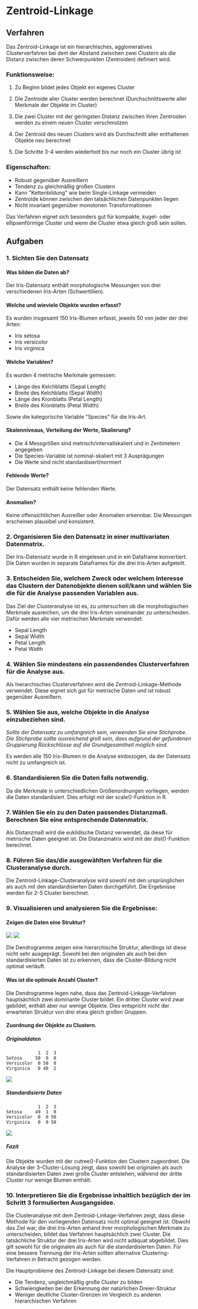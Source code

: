 # Zentroid-Linkage

## Verfahren

Das Zentroid-Linkage ist ein hierarchisches, agglomeratives Clusterverfahren
bei dem der Abstand zwischen zwei Clustern als die Distanz zwischen deren
Schwerpunkten (Zentroiden) definiert wird.

### Funktionsweise:

1. Zu Beginn bildet jedes Objekt ein eigenes Cluster

2. Die Zentroide aller Cluster werden berechnet (Durchschnittswerte aller
   Merkmale der Objekte im Cluster)

3. Die zwei Cluster mit der geringsten Distanz zwischen ihren Zentroiden werden
   zu einem neuen Cluster verschmolzen

4. Der Zentroid des neuen Clusters wird als Durchschnitt aller enthaltenen
   Objekte neu berechnet

5. Die Schritte 3-4 werden wiederholt bis nur noch ein Cluster übrig ist

### Eigenschaften:

- Robust gegenüber Ausreißern
- Tendenz zu gleichmäßig großen Clustern
- Kann "Kettenbildung" wie beim Single-Linkage vermeiden
- Zentroide können zwischen den tatsächlichen Datenpunkten liegen
- Nicht invariant gegenüber monotonen Transformationen

Das Verfahren eignet sich besonders gut für kompakte, kugel- oder
ellipsenförmige Cluster und wenn die Cluster etwa gleich groß sein sollen.

## Aufgaben

### 1. Sichten Sie den Datensatz

#### Was bilden die Daten ab?

Der Iris-Datensatz enthält morphologische Messungen von drei verschiedenen
Iris-Arten (Schwertlilien).

#### Welche und wieviele Objekte wurden erfasst?

Es wurden insgesamt 150 Iris-Blumen erfasst, jeweils 50 von jeder der drei
Arten:

- Iris setosa
- Iris versicolor
- Iris virginica

#### Welche Variablen?

Es wurden 4 metrische Merkmale gemessen:

- Länge des Kelchblatts (Sepal Length)
- Breite des Kelchblatts (Sepal Width)
- Länge des Kronblatts (Petal Length)
- Breite des Kronblatts (Petal Width)

Sowie die kategorische Variable "Species" für die Iris-Art.

#### Skalenniveaus, Verteilung der Werte, Skalierung?

- Die 4 Messgrößen sind metrisch/intervallskaliert und in Zentimetern angegeben
- Die Species-Variable ist nominal-skaliert mit 3 Ausprägungen
- Die Werte sind nicht standardisiert/normiert

#### Fehlende Werte?

Der Datensatz enthält keine fehlenden Werte.

#### Anomalien?

Keine offensichtlichen Ausreißer oder Anomalien erkennbar. Die Messungen
erscheinen plausibel und konsistent.

### 2. Organisieren Sie den Datensatz in einer multivariaten Datenmatrix.

Der Iris-Datensatz wurde in R eingelesen und in ein Dataframe konvertiert. Die
Daten wurden in separate Dataframes für die drei Iris-Arten aufgeteilt.

### 3. Entscheiden Sie, welchem Zweck oder welchem Interesse das Clustern der Datenobjekte dienen soll/kann und wählen Sie die für die Analyse passenden Variablen aus.

Das Ziel der Clusteranalyse ist es, zu untersuchen ob die morphologischen
Merkmale ausreichen, um die drei Iris-Arten voneinander zu unterscheiden. Dafür
werden alle vier metrischen Merkmale verwendet:

- Sepal Length
- Sepal Width
- Petal Length
- Petal Width

### 4. Wählen Sie mindestens ein passendendes Clusterverfahren für die Analyse aus.

Als hierarchisches Clusterverfahren wird die Zentroid-Linkage-Methode verwendet.
Diese eignet sich gut für metrische Daten und ist robust gegenüber Ausreißern.

### 5. Wählen Sie aus, welche Objekte in die Analyse einzubeziehen sind.

_Sollte der Datensatz zu umfangreich sein, verwenden Sie eine Stichprobe. Die
Stichprobe sollte ausreichend groß sein, dass aufgrund der gefundenen
Gruppierung Rückschlüsse auf die Grundgesamtheit möglich sind._

Es werden alle 150 Iris-Blumen in die Analyse einbezogen, da der Datensatz nicht
zu umfangreich ist.

### 6. Standardisieren Sie die Daten falls notwendig.

Da die Merkmale in unterschiedlichen Größenordnungen vorliegen, werden die Daten
standardisiert. Dies erfolgt mit der scale()-Funktion in R.

### 7. Wählen Sie ein zu den Daten passendes Distanzmaß. Berechnen Sie eine entsprechende Datenmatrix.

Als Distanzmaß wird die euklidische Distanz verwendet, da diese für metrische
Daten geeignet ist. Die Distanzmatrix wird mit der dist()-Funktion berechnet.

### 8. Führen Sie das/die ausgewählten Verfahren für die Clusteranalyse durch.

Die Zentroid-Linkage-Clusteranalyse wird sowohl mit den ursprünglichen als auch
mit den standardisierten Daten durchgeführt. Die Ergebnisse werden für 2-5
Cluster berechnet.

### 9. Visualisieren und analysieren Sie die Ergebnisse:

#### Zeigen die Daten eine Struktur?

![](./Dendrogramm_Original.png)
![](./Dendrogramm_Standardisiert.png)

Die Dendrogramme zeigen eine hierarchische Struktur, allerdings ist diese nicht
sehr ausgeprägt. Sowohl bei den originalen als auch bei den standardisierten
Daten ist zu erkennen, dass die Cluster-Bildung nicht optimal verläuft.

#### Was ist die optimale Anzahl Cluster?

Die Dendrogramme legen nahe, dass das Zentroid-Linkage-Verfahren hauptsächlich
zwei dominante Cluster bildet. Ein dritter Cluster wird zwar gebildet, enthält
aber nur wenige Objekte. Dies entspricht nicht der erwarteten Struktur von drei
etwa gleich großen Gruppen.

#### Zuordnung der Objekte zu Clustern.

##### Originaldaten

```
            1  2  3
Setosa     50  0  0
Versicolor  0 50  0
Virginica   0 48  2
```

![](./Cluster-Zuordnung_Original.png)

##### Standardisierte Daten

```
            1  2  3
Setosa     49  1  0
Versicolor  0  0 50
Virginica   0  0 50
```

![](./Cluster-Zuordnung_Standardisiert.png)

##### Fazit

Die Objekte wurden mit der cutree()-Funktion den Clustern zugeordnet. Die
Analyse der 3-Cluster-Lösung zeigt, dass sowohl bei originalen als auch
standardisierten Daten zwei große Cluster entstehen, während der dritte Cluster
nur wenige Blumen enthält.

### 10. Interpretieren Sie die Ergebnisse inhaltlich bezüglich der im Schritt 3 formulierten Ausgangsidee.

Die Clusteranalyse mit dem Zentroid-Linkage-Verfahren zeigt, dass diese Methode
für den vorliegenden Datensatz nicht optimal geeignet ist. Obwohl das Ziel war,
die drei Iris-Arten anhand ihrer morphologischen Merkmale zu unterscheiden,
bildet das Verfahren hauptsächlich zwei Cluster. Die tatsächliche Struktur der
drei Iris-Arten wird nicht adäquat abgebildet. Dies gilt sowohl für die
originalen als auch für die standardisierten Daten. Für eine bessere Trennung
der Iris-Arten sollten alternative Clustering-Verfahren in Betracht gezogen
werden.

Die Hauptprobleme des Zentroid-Linkage bei diesem Datensatz sind:

- Die Tendenz, ungleichmäßig große Cluster zu bilden
- Schwierigkeiten bei der Erkennung der natürlichen Dreier-Struktur
- Weniger deutliche Cluster-Grenzen im Vergleich zu anderen hierarchischen
  Verfahren
